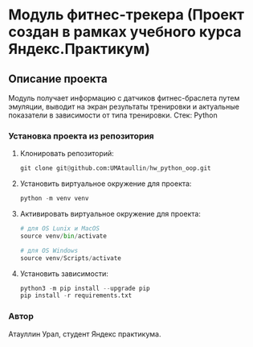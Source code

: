 # Модуль фитнес-трекера (Проект создан в рамках учебного курса Яндекс.Практикум)

## Описание проекта

Модуль получает информацию с датчиков фитнес-браслета путем эмуляции, выводит на экран результаты тренировки и актуальные показатели в зависимости от типа тренировки. Стек: Python

### Установка проекта из репозитория

1. Клонировать репозиторий:

   ```python
   git clone git@github.com:UMAtaullin/hw_python_oop.git
   ```

2. Установить виртуальное окружение для проекта:

   ```python
   python -m venv venv
   ```

3. Активировать виртуальное окружение для проекта:

   ```python
   # для OS Lunix и MacOS
   source venv/bin/activate

   # для OS Windows
   source venv/Scripts/activate
   ```

4. Установить зависимости:

   ```python
   python3 -m pip install --upgrade pip
   pip install -r requirements.txt
   ```

### Автор
Атауллин Урал, студент Яндекс практикумa.
